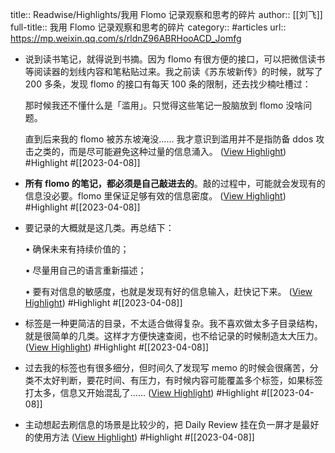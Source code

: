 title:: Readwise/Highlights/我用 Flomo 记录观察和思考的碎片
author:: [[刘飞]]
full-title:: 我用 Flomo 记录观察和思考的碎片
category:: #articles
url:: https://mp.weixin.qq.com/s/rldnZ96ABRHooACD_Jomfg

- 说到读书笔记，就得说到书摘。因为 flomo 有很方便的接口，可以把微信读书等阅读器的划线内容和笔粘贴过来。我之前读《苏东坡新传》的时候，就写了 200 多条，发现 flomo 的接口有每天 100 条的限制，还去找少楠吐槽过：
  
  那时候我还不懂什么是「滥用」。只觉得这些笔记一股脑放到 flomo 没啥问题。
  
  直到后来我的 flomo 被苏东坡淹没...... 我才意识到滥用并不是指防备 ddos 攻击之类的，而是尽可能避免这种过量的信息涌入。 ([View Highlight](https://read.readwise.io/read/01gxg9faz0f598b0c0669hp5bk)) #Highlight #[[2023-04-08]]
- **所有 flomo 的笔记，都必须是自己敲进去的**。敲的过程中，可能就会发现有的信息没必要。flomo 里保证足够有效的信息密度。 ([View Highlight](https://read.readwise.io/read/01gxg9ftraszt45cx70pjt4s0k)) #Highlight #[[2023-04-08]]
- 要记录的大概就是这几类。再总结下：
  
  •   确保未来有持续价值的；
    
  •   尽量用自己的语言重新描述；
    
  •   要有对信息的敏感度，也就是发现有好的信息输入，赶快记下来。 ([View Highlight](https://read.readwise.io/read/01gxg9gp92n8y7r0hxvf2c290y)) #Highlight #[[2023-04-08]]
- 标签是一种更简洁的目录，不太适合做得复杂。我不喜欢做太多子目录结构，就是很简单的几类。这样才方便快速查阅，也不给记录的时候制造太大压力。 ([View Highlight](https://read.readwise.io/read/01gxg9h15s7y2y35ey5hfz4m0d)) #Highlight #[[2023-04-08]]
- 过去我的标签也有很多细分，但时间久了发现写 memo 的时候会很痛苦，分类不太好判断，要花时间、有压力，有时候内容可能覆盖多个标签，如果标签打太多，信息又开始混乱了...... ([View Highlight](https://read.readwise.io/read/01gxg9hccbjpc80erretqtrcct)) #Highlight #[[2023-04-08]]
- 主动想起去刷信息的场景是比较少的，把 Daily Review 挂在负一屏才是最好的使用方法 ([View Highlight](https://read.readwise.io/read/01gxg9hrdkykzc4857zkqe5ach)) #Highlight #[[2023-04-08]]